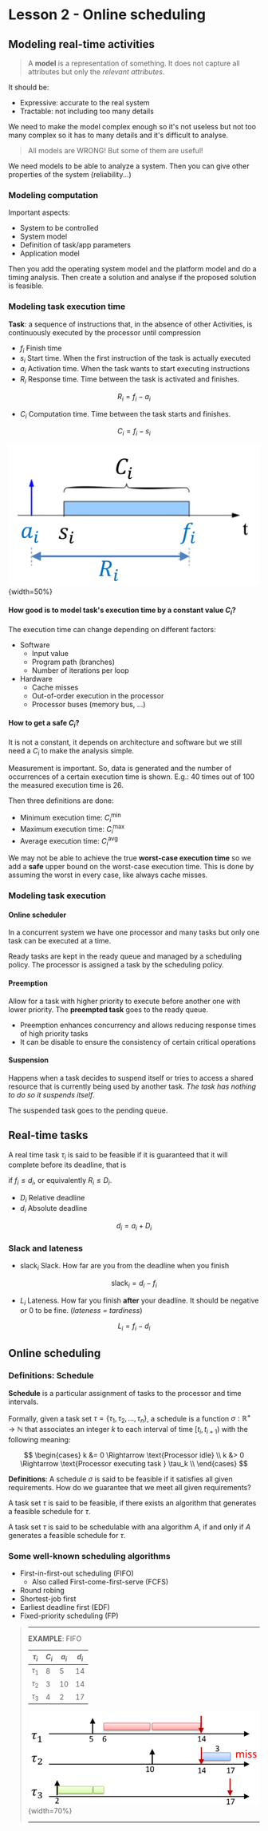 
# Lesson 2 - Online scheduling

## Modeling real-time activities
> A **model** is a representation of something. It does not capture all attributes but only the *relevant attributes*. 

It should be:
- Expressive: accurate to the real system
- Tractable: not including too many details

We need to make the model complex enough so it's not useless but not too many complex so it has to many details and it's difficult to analyse.

> All models are WRONG! But some of them are useful!

We need models to be able to analyze a system. Then you can give other properties of the system (reliability...)

### Modeling computation

Important aspects:
- System to be controlled
- System model
- Definition of task/app parameters
- Application model

Then you add the operating system model and the platform model and do a timing analysis. Then create a solution and analyse if the proposed solution is feasible.

### Modeling task execution time
**Task**: a sequence of instructions that, in the absence of other Activities, is continuously executed by the processor until compression

- $f_i$ Finish time
- $s_i$ Start time. When the first instruction of the task is actually executed
- $a_i$ Activation time. When the task wants to start executing instructions
- $R_i$ Response time. Time between the task is activated and finishes. 

$$R_i = f_i - a_i$$

- $C_i$ Computation time. Time between the task starts and finishes. 

$$C_i = f_i - s_i$$

![Task definition parameters](images/02/task_definition.png){width=50%}

#### How good is to model task's execution time by a constant value $C_i$?

The execution time can change depending on different factors:
- Software
    - Input value
    - Program path (branches)
    - Number of iterations per loop
- Hardware
    - Cache misses
    - Out-of-order execution in the processor
    - Processor buses (memory bus, ...)

#### How to get a safe $C_i$?

It is not a constant, it depends on architecture and software but we still need a $C_i$ to make the analysis simple.

Measurement is important. So, data is generated and the number of occurrences of a certain execution time is shown. E.g.: 40 times out of 100 the measured execution time is 26.

Then three definitions are done:
- Minimum execution time: $C_i^{\min}$
- Maximum execution time: $C_i^{\max}$
- Average execution time: $C_i^{\text{avg}}$

We may not be able to achieve the true **worst-case execution time** so we add a **safe** upper bound on the worst-case execution time. This is done by assuming the worst in every case, like always cache misses.

### Modeling task execution

#### Online scheduler

In a concurrent system we have one processor and many tasks but only one task can be executed at a time.

Ready tasks are kept in the ready queue and managed by a scheduling policy. The processor is assigned a task by the scheduling policy.

#### Preemption
Allow for a task with higher priority to execute before another one with lower priority. The **preempted task** goes to the ready queue.

- Preemption enhances concurrency and allows reducing response times of high priority tasks
- It can be disable to ensure the consistency of certain critical operations

#### Suspension
Happens when a task decides to suspend itself or tries to access a shared resource that is currently being used by another task. *The task has nothing to do so it suspends itself*.

The suspended task goes to the pending queue.

## Real-time tasks

A real time task $\tau_i$ is said to be feasible if it is guaranteed that it will complete before its deadline, that is 

if $f_i \le d_i$, or equivalently $R_i \le D_i$.

- $D_i$ Relative deadline
- $d_i$ Absolute deadline

$$
d_i = a_i + D_i
$$


### Slack and lateness
- $\text{slack}_i$ Slack. How far are you from the deadline when you finish

$$\text{slack}_i = d_i - f_i$$

- $L_i$ Lateness. How far you finish **after** your deadline. It should be negative or 0 to be fine. (_lateness = tardiness_)

$$L_i = f_i - d_i$$

## Online scheduling
### Definitions: Schedule
**Schedule** is a particular assignment of tasks to the processor and time intervals. 

Formally, given a task set $\tau = \{\tau_1, \tau_2, ..., \tau_n \}$, a schedule is a function $\sigma: \mathbb{R}^+ \rightarrow \mathbb{N}$ that associates an integer $k$ to each interval of time $[t_i, t_{i+1})$ with the following meaning:

$$
\begin{cases}
k &= 0 \Rightarrow \text{Processor idle} \\
k &> 0 \Rightarrow \text{Processor executing task } \tau_k \\
\end{cases}
$$

**Definitions**:
A schedule $\sigma$ is said to be feasible if it satisfies all given requirements. How do we guarantee that we meet all given requirements?

A task set $\tau$ is said to be feasible, if there exists  an algorithm that generates a feasible schedule for $\tau$.

A task set $\tau$ is said to be schedulable with ana algorithm $A$, if and only if $A$ generates a feasible schedule for $\tau$.

### Some well-known scheduling algorithms

- First-in-first-out scheduling (FIFO)
  - Also called First-come-first-serve (FCFS)
- Round robing
- Shortest-job first
- Earliest deadline first (EDF)
- Fixed-priority scheduling (FP)

> ***
> **EXAMPLE**: FIFO
>
> $\tau_i$ | $C_i$ | $a_i$|$d_i$
> -|-|-|-
> $\tau_1$ | 8 | 5 | 14
> $\tau_2$ | 3 | 10 | 14
> $\tau_3$ | 4 | 2 | 17
> ![Generated FIFO schedule](images/02/FIFO.png){width=70%}
> ***

























